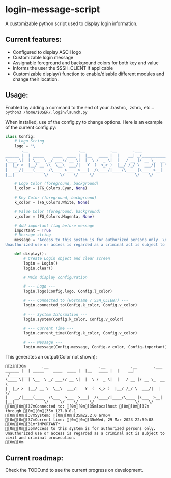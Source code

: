 # login-message-script
A customizable python script used to display login information.

## Current features:
- Configured to display ASCII logo
- Customizable login message
- Assignable foreground and background colors for both key and value
- Informs the user the $SSH_CLIENT if applicable
- Customizable display() function to enable/disable different modules and change their location.

## Usage:
Enabled by adding a command to the end of your .bashrc, .zshrc, etc...
`python3 /home/$USER/.login/launch.py`

When installed, use of the config.py to change options. Here is an example of the current config.py:
```python
class Config:
    # Logo String
    logo = "\
       .__                      .__           .__       .___             \n\
______ |  | _____    ____  ____ |  |__   ____ |  |    __| _/___________  \n\
\____ \|  | \__  \ _/ ___\/ __ \|  |  \ /  _ \|  |   / __ |/ __ \_  __ \ \n\
|  |_> >  |__/ __ \\  \__\  ___/|   Y  (  <_> )  |__/ /_/ \  ___/|  | \/ \n\
|   __/|____(____  /\___  >___  >___|  /\____/|____/\____ |\___  >__|    \n\
|__|             \/     \/    \/     \/                  \/    \/       "

    # Logo Color (foreground, background)
    l_color = (FG_Colors.Cyan, None)

    # Key Color (foreground, background)
    k_color = (FG_Colors.White, None)

    # Value Color (foreground, background)
    v_color = (FG_Colors.Magenta, None)

    # Add important flag before message
    important = True
    # Message string
    message = "Access to this system is for authorized persons only. \n\
Unauthorized use or access is regarded as a criminal act is subject to civil and criminal prosecution."

    def display():
        # Create Login object and clear screen
        login = Login()
        login.clear()

        # Main display configuration

        # --- Logo ---
        login.logo(Config.logo, Config.l_color)

        # --- Connected to (Hostname / SSH_CLIENT) ---
        login.connected_to(Config.k_color, Config.v_color)

        # --- System Information ---
        login.system(Config.k_color, Config.v_color)

        # --- Current Time ---
        login.current_time(Config.k_color, Config.v_color)

        # --- Message ---
        login.message(Config.message, Config.v_color, Config.important)
```

This generates an output(Color not shown):
```ASCII
[2J[36m       .__                      .__           .__       .___             
______ |  | _____    ____  ____ |  |__   ____ |  |    __| _/___________  
\____ \|  | \__  \ _/ ___\/ __ \|  |  \ /  _ \|  |   / __ |/ __ \_  __ \ 
|  |_> >  |__/ __ \  \__\  ___/|   Y  (  <_> )  |__/ /_/ \  ___/|  | \/ 
|   __/|____(____  /\___  >___  >___|  /\____/|____/\____ |\___  >__|    
|__|             \/     \/    \/     \/                  \/    \/       
[0m[0m[37mConnected to: [0m[0m[35mlocalhost [0m[0m[37m through [0m[0m[35m 127.0.0.1
[0m[0m[37mSystem: [0m[0m[35m22.2.0 arm64
[0m[0m[37mCurrent time: [0m[0m[35mWed, 29 Mar 2023 22:59:08
[0m[0m[31m*IMPORTANT*
[0m[0m[35mAccess to this system is for authorized persons only. 
Unauthorized use or access is regarded as a criminal act is subject to civil and criminal prosecution.
[0m[0m
```

## Current roadmap:
Check the TODO.md to see the current progress on development.
